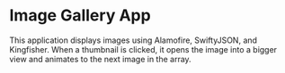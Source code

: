 # Image Gallery App

This application displays images using Alamofire, SwiftyJSON, and Kingfisher.  When a thumbnail is clicked, it opens the image into a bigger view and animates to the next image in the array.

